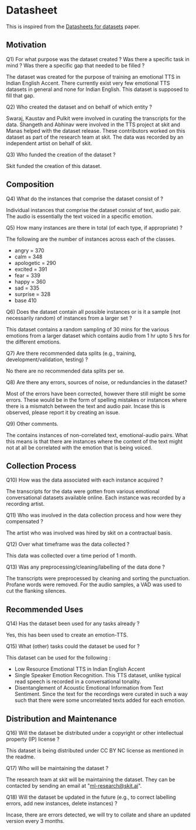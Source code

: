 
# Datasheet

This is inspired from the [Datasheets for datasets](https://arxiv.org/pdf/1803.09010.pdf) paper.

## Motivation

Q1) For what purpose was the dataset created ? Was there a specific task in mind ? Was there a specific gap that needed to be filled ?

The dataset was created for the purpose of training an emotional TTS in Indian English Accent. There currently exist very few emotional TTS datasets in general and none for Indian English. This dataset is supposed to fill that gap.

Q2) Who created the dataset and on behalf of which entity ?

Swaraj, Kaustav and Pulkit were involved in curating the transcripts for the data. Shangeth and Abhinav were involved in the TTS project at skit and Manas helped with the dataset release. These contributors worked on this dataset as part of the research team at skit. The data was recorded by an independent artist on behalf of skit.

Q3) Who funded the creation of the dataset ?

Skit funded the creation of this dataset.

## Composition

Q4) What do the instances that comprise the dataset consist of ?

Individual instances that comprise the dataset consist of text, audio pair. The audio is essentially the text voiced in a specific emotion.

Q5) How many instances are there in total (of each type, if appropriate) ?

The following are the number of instances across each of the classes.
- angry = 370
- calm = 348
- apologetic = 290
- excited = 391
- fear = 339
- happy = 360
- sad = 335
- surprise = 328
- base 410

Q6) Does the dataset contain all possible instances or is it a sample (not necessarily random) of instances from a larger set ?

This dataset contains a random sampling of 30 mins for the various emotions from a larger dataset which contains audio from 1 hr upto 5 hrs for the different emotions.

Q7) Are there recommended data splits (e.g., training, development/validation, testing) ?

No there are no recommended data splits per se.

Q8) Are there any errors, sources of noise, or redundancies in the dataset?

Most of the errors have been corrected, however there still might be some errors. These would be in the form of spelling mistakes or instances where there is a mismatch between the text and audio pair. Incase this is observed, please report it by creating an issue.

Q9) Other comments.

The contains instances of non-correlated text, emotional-audio pairs. What this means is that there are instances where the content of the text might not at all be correlated with the emotion that is being voiced.

## Collection Process

Q10) How was the data associated with each instance acquired ?

The transcripts for the data were gotten from various emotional conversational datasets available online. Each instance was recorded by a recording artist.

Q11) Who was involved in the data collection process and how were they compensated ?

The artist who was involved was hired by skit on a contractual basis.

Q12) Over what timeframe was the data collected ?

This data was collected over a time period of 1 month.

Q13) Was any preprocessing/cleaning/labelling of the data done ?

The transcripts were preprocessed by cleaning and sorting the punctuation. Profane words were removed. For the audio samples, a VAD was used to cut the flanking silences.

## Recommended Uses

Q14) Has the dataset been used for any tasks already ?

Yes, this has been used to create an emotion-TTS.

Q15) What (other) tasks could the dataset be used for ?

This dataset can be used for the following :
- Low Resource Emotional TTS in Indian English Accent
- Single Speaker Emotion Recognition. This TTS dataset, unlike typical read speech is recorded in a conversational tonality.
- Disentanglement of Acoustic Emotional Information from Text Sentiment. Since the text for the recordings were curated in such a way such that there were some uncorrelated texts added for each emotion.

## Distribution and Maintenance

Q16) Will the dataset be distributed under a copyright or other intellectual property (IP) license ?

This dataset is being distributed under CC BY NC license as mentioned in the readme.

Q17) Who will be maintaining the dataset ?

The research team at skit will be maintaining the dataset. They can be contacted by sending an email at "ml-research@skit.ai".

Q18) Will the dataset be updated in the future (e.g., to correct labelling errors, add new instances, delete instances) ?

Incase, there are errors detected, we will try to collate and share an updated version every 3 months.
